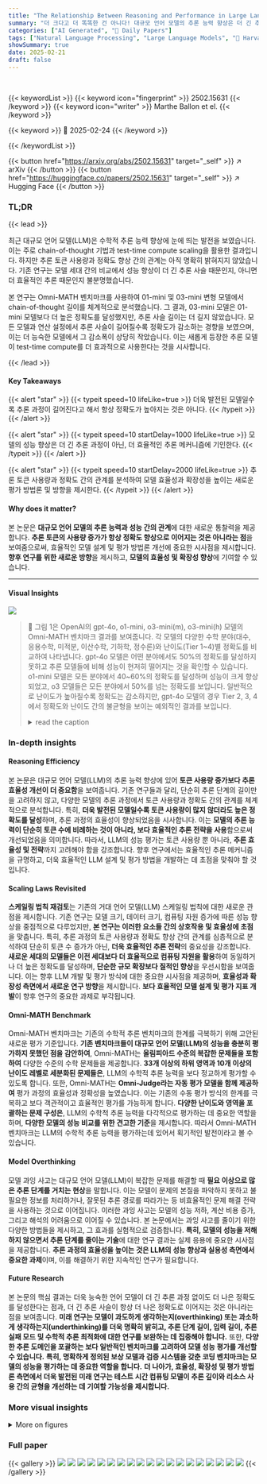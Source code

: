 ```yaml
---
title: "The Relationship Between Reasoning and Performance in Large Language Models -- o3 (mini) Thinks Harder, Not Longer"
summary: "더 크다고 더 똑똑한 건 아니다! 대규모 언어 모델의 추론 능력 향상은 더 긴 추론 과정보다 효율적인 추론 메커니즘에 기인한다는 연구 결과."
categories: ["AI Generated", "🤗 Daily Papers"]
tags: ["Natural Language Processing", "Large Language Models", "🏢 Harvard University",]
showSummary: true
date: 2025-02-21
draft: false
---
```


<br>

{{< keywordList >}}
{{< keyword icon="fingerprint" >}} 2502.15631 {{< /keyword >}}
{{< keyword icon="writer" >}} Marthe Ballon et el. {{< /keyword >}}
 
{{< keyword >}} 🤗 2025-02-24 {{< /keyword >}}
 
{{< /keywordList >}}

{{< button href="https://arxiv.org/abs/2502.15631" target="_self" >}}
↗ arXiv
{{< /button >}}
{{< button href="https://huggingface.co/papers/2502.15631" target="_self" >}}
↗ Hugging Face
{{< /button >}}




### TL;DR


{{< lead >}}

최근 대규모 언어 모델(LLM)은 수학적 추론 능력 향상에 눈에 띄는 발전을 보였습니다. 이는 주로 chain-of-thought 기법과 test-time compute scaling을 활용한 결과입니다.  하지만 추론 토큰 사용량과 정확도 향상 간의 관계는 아직 명확히 밝혀지지 않았습니다. 기존 연구는 모델 세대 간의 비교에서 성능 향상이 더 긴 추론 사슬 때문인지, 아니면 더 효율적인 추론 때문인지 불분명했습니다.

본 연구는 Omni-MATH 벤치마크를 사용하여 01-mini 및 03-mini 변형 모델에서 chain-of-thought 길이를 체계적으로 분석했습니다.  그 결과, 03-mini 모델은 01-mini 모델보다 더 높은 정확도를 달성했지만, 추론 사슬 길이는 더 길지 않았습니다.  모든 모델과 연산 설정에서 추론 사슬이 길어질수록 정확도가 감소하는 경향을 보였으며, 이는 더 능숙한 모델에서 그 감소폭이 상당히 작았습니다.  이는 새롭게 등장한 추론 모델이 test-time compute를 더 효과적으로 사용한다는 것을 시사합니다.

{{< /lead >}}


#### Key Takeaways

{{< alert "star" >}}
{{< typeit speed=10 lifeLike=true >}} 더욱 발전된 모델일수록 추론 과정이 길어진다고 해서 항상 정확도가 높아지는 것은 아니다. {{< /typeit >}}
{{< /alert >}}

{{< alert "star" >}}
{{< typeit speed=10 startDelay=1000 lifeLike=true >}} 모델의 성능 향상은 더 긴 추론 과정이 아닌, 더 효율적인 추론 메커니즘에 기인한다. {{< /typeit >}}
{{< /alert >}}

{{< alert "star" >}}
{{< typeit speed=10 startDelay=2000 lifeLike=true >}} 추론 토큰 사용량과 정확도 간의 관계를 분석하여 모델 효율성과 확장성을 높이는 새로운 평가 방법론 및 방향을 제시한다. {{< /typeit >}}
{{< /alert >}}

#### Why does it matter?
본 논문은 **대규모 언어 모델의 추론 능력과 성능 간의 관계**에 대한 새로운 통찰력을 제공합니다.  **추론 토큰의 사용량 증가가 항상 정확도 향상으로 이어지는 것은 아니라는 점**을 보여줌으로써, 효율적인 모델 설계 및 평가 방법론 개선에 중요한 시사점을 제시합니다.  **향후 연구를 위한 새로운 방향**을 제시하고, **모델의 효율성 및 확장성 향상**에 기여할 수 있습니다.

------
#### Visual Insights



![](https://arxiv.org/html/2502.15631/extracted/6223584/Comparison_openAI_final.png)

> 🔼 그림 1은 OpenAI의 gpt-4o, o1-mini, o3-mini(m), o3-mini(h) 모델의 Omni-MATH 벤치마크 결과를 보여줍니다.  각 모델의 다양한 수학 분야(대수, 응용수학, 미적분, 이산수학, 기하학, 정수론)와 난이도(Tier 1~4)별 정확도를 비교하여 나타냅니다. gpt-4o 모델은 어떤 분야에서도 50%의 정확도를 달성하지 못하고 추론 모델들에 비해 성능이 현저히 떨어지는 것을 확인할 수 있습니다. o1-mini 모델은 모든 분야에서 40~60%의 정확도를 달성하며 성능이 크게 향상되었고, o3 모델들은 모든 분야에서 50%를 넘는 정확도를 보입니다. 일반적으로 난이도가 높아질수록 정확도는 감소하지만, gpt-4o 모델의 경우 Tier 2, 3, 4에서 정확도와 난이도 간의 불균형을 보이는 예외적인 결과를 보입니다.
> <details>
> <summary>read the caption</summary>
> Fig. 1: Accuracy comparison of OpenAI models gpt-4o, o1-mini, o3-mini (m) and o3-mini (h) on the Omni-MATH benchmark. This figure displays the accuracy of gpt-4o, o1-mini, o3-mini (m) and o3-mini (h) on the Omni-MATH benchmark across disciplines and difficulty tiers. The gpt-4o model fails to attain 50%percent5050\%50 % in any category and consistently lags behind the reasoning models. o1-mini significantly improves accuracy, reaching accuracies of 40404040-60%percent6060\%60 % across all domains, while the o3-models surpass 50%percent5050\%50 % accuracy in all categories. In general, accuracy declines as difficulty increases, with the exception of gpt-4o, which shows accuracy vs. difficulty level imbalance for Tiers 2222, 3333, and 4444.
> </details>







### In-depth insights


#### Reasoning Efficiency
본 논문은 대규모 언어 모델(LLM)의 추론 능력 향상에 있어 **토큰 사용량 증가보다 추론 효율성 개선이 더 중요함**을 보여줍니다. 기존 연구들과 달리, 단순히 추론 단계의 길이만을 고려하지 않고, 다양한 모델의 추론 과정에서 토큰 사용량과 정확도 간의 관계를 체계적으로 분석합니다. 특히, **더욱 발전된 모델일수록 토큰 사용량이 많지 않더라도 높은 정확도를 달성**하며, 추론 과정의 효율성이 향상되었음을 시사합니다.  이는 **모델의 추론 능력이 단순히 토큰 수에 비례하는 것이 아니라, 보다 효율적인 추론 전략을 사용**함으로써 개선되었음을 의미합니다. 따라서, LLM의 성능 평가는 토큰 사용량 뿐 아니라, **추론 효율성 및 전략**까지 고려해야 함을 강조합니다.  향후 연구에서는 효율적인 추론 메커니즘을 규명하고, 더욱 효율적인 LLM 설계 및 평가 방법을 개발하는 데 초점을 맞춰야 할 것입니다.

#### Scaling Laws Revisited
**스케일링 법칙 재검토**는 기존의 거대 언어 모델(LLM) 스케일링 법칙에 대한 새로운 관점을 제시합니다.  기존 연구는 모델 크기, 데이터 크기, 컴퓨팅 자원 증가에 따른 성능 향상을 중점적으로 다루었지만, **본 연구는 이러한 요소들 간의 상호작용 및 효율성에 초점**을 맞춥니다.  특히, 추론 과정의 토큰 사용량과 정확도 향상 간의 관계를 심층적으로 분석하여 단순히 토큰 수 증가가 아닌, **더욱 효율적인 추론 전략**의 중요성을 강조합니다.  **새로운 세대의 모델들은 이전 세대보다 더 효율적으로 컴퓨팅 자원을 활용**하여 동일하거나 더 높은 정확도를 달성하며, **단순한 규모 확장보다 질적인 향상**을 우선시함을 보여줍니다. 이는 향후 LLM 개발 및 평가 방식에 대한 중요한 시사점을 제공하며, **효율성과 확장성 측면에서 새로운 연구 방향**을 제시합니다.  **보다 효율적인 모델 설계 및 평가 지표 개발**이 향후 연구의 중요한 과제로 부각됩니다.

#### Omni-MATH Benchmark
Omni-MATH 벤치마크는 기존의 수학적 추론 벤치마크의 한계를 극복하기 위해 고안된 새로운 평가 기준입니다. **기존 벤치마크들이 대규모 언어 모델(LLM)의 성능을 충분히 평가하지 못했던 점을 감안하여**, Omni-MATH는 **올림피아드 수준의 복잡한 문제들을 포함하여** 다양한 수준의 수학 문제들을 제공합니다.  **33개 이상의 하위 영역과 10개 이상의 난이도 레벨로 세분화된 문제들은**, LLM의 수학적 추론 능력을 보다 정교하게 평가할 수 있도록 합니다. 또한, Omni-MATH는 **Omni-Judge라는 자동 평가 모델을 함께 제공하여** 평가 과정의 효율성과 정확성을 높였습니다. 이는 기존의 수동 평가 방식의 한계를 극복하고 보다 객관적이고 효율적인 평가를 가능하게 합니다.  **다양한 난이도와 영역을 포괄하는 문제 구성은**, LLM의 수학적 추론 능력을 다각적으로 평가하는 데 중요한 역할을 하며,  **다양한 모델의 성능 비교를 위한 견고한 기준**을 제시합니다. 따라서 Omni-MATH 벤치마크는 LLM의 수학적 추론 능력을 평가하는데 있어서 획기적인 발전이라고 볼 수 있습니다.

#### Model Overthinking
모델 과잉 사고는 대규모 언어 모델(LLM)이 복잡한 문제를 해결할 때 **필요 이상으로 많은 추론 단계를 거치는 현상**을 말합니다. 이는 모델이 문제의 본질을 파악하지 못하고 불필요한 정보를 처리하거나, 잘못된 추론 경로를 따라가는 등 비효율적인 문제 해결 전략을 사용하는 것으로 이어집니다. 이러한 과잉 사고는 모델의 성능 저하, 계산 비용 증가, 그리고 해석의 어려움으로 이어질 수 있습니다. 본 논문에서는 과잉 사고를 줄이기 위한 다양한 방법들을 제시하고, 그 효과를 실험적으로 검증합니다. **특히, 모델의 성능을 저해하지 않으면서 추론 단계를 줄이는 기술**에 대한 연구 결과는 실제 응용에 중요한 시사점을 제공합니다. **추론 과정의 효율성을 높이는 것은 LLM의 성능 향상과 실용성 측면에서 중요한 과제**이며, 이를 해결하기 위한 지속적인 연구가 필요합니다.

#### Future Research
본 논문의 핵심 결과는 더욱 능숙한 언어 모델이 더 긴 추론 과정 없이도 더 나은 정확도를 달성한다는 점과, 더 긴 추론 사슬이 항상 더 나은 정확도로 이어지는 것은 아니라는 점을 보여줍니다.  **미래 연구는 모델이 과도하게 생각하는지(overthinking) 또는 과소하게 생각하는지(underthinking)를 더욱 명확히 밝히고, 추론 단계 길이, 입력 길이, 추론 실패 모드 및 수학적 추론 최적화에 대한 연구를 보완하는 데 집중해야 합니다.** 또한, **다양한 추론 도메인을 포괄하는 보다 일반적인 벤치마크를 고려하여 모델 성능 평가를 개선할 수 있습니다.**  **특히, 명확하게 정의된 보상 모델과 검증 시스템을 갖춘 코딩 벤치마크는 모델의 성능을 평가하는 데 중요한 역할을 합니다.**  **더 나아가, 효율성, 확장성 및 평가 방법론 측면에서 더욱 발전된 미래 연구는 테스트 시간 컴퓨팅 모델이 추론 깊이와 리소스 사용 간의 균형을 개선하는 데 기여할 가능성을 제시합니다.**


### More visual insights

<details>
<summary>More on figures
</summary>


![](https://arxiv.org/html/2502.15631/extracted/6223584/Heatmap_ppt.png)

> 🔼 그림 2는 Omni-MATH 벤치마크에서 gpt-4o, o1-mini, o3-mini (m), o3-mini (h) 모델의 도메인 및 난이도별 성능과 추론 토큰 사용량을 보여줍니다. 히트맵은 각 셀의 진행률 막대 색상으로 0~100% 범위의 단면 성능 점수를 시각화합니다. 각 셀의 진행률 막대 길이는 테스트 시간에 맞춰 조정된 모델의 상대적 토큰 사용량을 나타냅니다. 추가 열은 행의 평균을 계산하여 얻은 값이며, 추가 행과 '평균' 셀은 다중 도메인 질문에 동일한 가중치를 부여하기 위해 독립적으로 계산됩니다(방법 참조). 이 그림은 모델이 기하학, 이산 수학, 정수론과 같이 복잡한 조합 추론이 필요한 문제에 더 많은 컴퓨팅 리소스를 할당하는 반면, 기본적인 산술 및 대수 문제에는 상대적으로 적은 리소스를 필요로 함을 보여줍니다. 평균적으로 토큰 사용량은 난이도와 비례합니다.
> <details>
> <summary>read the caption</summary>
> Fig. 2: Granular performance and reasoning token usage evaluation across domains and difficulty tiers of gpt-4o, o1-mini, o3-mini (m) and o3-mini (h) on the Omni-MATH benchmark. The heatmaps visualize cross-sectional performance scores on a 00-100%percent100100\%100 % scale, represented by the color of the progress bar. The length of the progress bar in each cell represents relative token usage for the test-time scaled models. The extra column is computed by averaging over the rows. The extra row and “average” cell are computed independently to give equal weight to multi-domain questions (see Methods). This figure shows that models allocate more computational resources to problems that require complex combinatorial reasoning (Geometry, Discrete Mathematics and Number Theory), whereas foundational arithmetic and algebra problems demand relatively fewer resources. On average, token usage scales with difficulty level.
> </details>



![](https://arxiv.org/html/2502.15631/extracted/6223584/Distribution_tokens.png)

> 🔼 그림 3은 세 가지 모델 (o1-mini, o3-mini (m), o3-mini (h))의 추론 토큰 분포, 토큰 영역 정확도의 변화, 난이도 계층과 토큰 사용 간의 일관성을 분석한 것입니다. 주요 패널에는 누적 히스토그램으로 표시된 추론 토큰 분포가 나타나 있으며, Omni-MATH 데이터 세트에서 각 모델이 정답과 오답을 구분한 비율을 보여줍니다. 보조 y축은 토큰 수가 구간 임계값을 초과했을 때 모델이 오답을 생성할 확률을 나타냅니다. 히스토그램 아래 패널에는 채우기 히스토그램이 포함되어 있으며, 색상 불투명도는 수학 문제의 난이도 레벨을 나타냅니다. o1-mini와 o3-mini (m)은 유사한 추론 토큰 분포를 가지고 있으며, o3-mini (m)은 토큰 수가 많은 영역에서 더 많은 정답을 생성합니다. o3-mini (h)는 토큰 수가 매우 많더라도 정답과 오답의 비율이 좋습니다. 모든 모델에서 오답을 생성할 확률은 토큰 수가 증가함에 따라 증가합니다. 마지막으로, 각 구간에서 난이도 레벨의 상대적 비율을 보면, 대부분의 질문이 가장 낮은 난이도 레벨에서 나오는 영역에서 대부분의 질문이 가장 높은 난이도 레벨에서 나오는 영역으로의 명확한 전환이 나타납니다.
> <details>
> <summary>read the caption</summary>
> Fig. 3: Analysis of the reasoning token distribution, evolution of token region accuracy, and consistency between difficulty tiers and token usage for o1-mini, o3-mini (m) and o3-mini (h). The main panels of the figure display the distribution of the reasoning tokens as a stacked histogram, illustrating the proportion of correctly and incorrectly answered questions in the Omni-MATH dataset by o1-mini, o3-mini (m) and o3-mini (h). The secondary y𝑦yitalic_y-axis depicts the probability that the model answers incorrectly given that the token count has surpassed the bin threshold (see Methods). The panels below the histogram contain a filled histogram where the color opacity represents the difficulty level of the math questions (cfr. Fig. A4). The figure shows that o1-mini and o3-mini (m) have a similar reasoning token distribution, with o3-mini (m) giving more correct answers for high-token regions. o3-mini (h) has a good ratio of correct vs. incorrect answers, even for very high token counts. The probability of giving an incorrect answer increases with token count for all models. Finally, the relative proportion of tier levels in each bin reveal a clear transition from a region where the majority of the questions come from the lowest tiers to a region where the majority of the questions come from the highest tiers (for bins with a sufficient amount of data points).
> </details>



![](https://arxiv.org/html/2502.15631/extracted/6223584/Scaling_law.png)

> 🔼 그림 4는 03-mini 모델이 01-mini 모델보다 더 긴 추론 과정 없이도 더 높은 정확도를 달성하고, 일반적으로 더 성능이 좋은 모델일수록 추론 토큰이 증가함에 따라 정확도 저하가 덜 심하다는 것을 보여줍니다. (a)는 그림 3의 히스토그램 각 구간에서 정답 개수를 전체 질문 개수로 나눠 계산한 추론 토큰당 정확도를 나타냅니다. 추론 토큰 사용량이 증가함에 따라 정확도는 감소하며, 더 성능이 좋은 모델일수록 기울기가 완만해집니다. 이러한 효과는 회귀 분석에서 더 정량적으로 분석됩니다(방법 참조). (b)는 정답에 대한 추론 토큰 분포를 박스 플롯으로 보여줍니다. 그림 A6의 왼쪽 패널에서 자세히 살펴보면 01-mini와 03-mini (m)의 토큰 분포가 매우 유사합니다. 03-mini (h)의 토큰 분포는 03-mini (m)의 분포에 비해 선형적으로 확장됩니다(그림 A6 오른쪽). (c)는 난이도별로 (a)의 그래프를 계층화하여 나타냅니다. 난이도 구간 내에서도 추론 토큰 사용량이 많을수록 정확도가 감소합니다. 이는 난이도 수준뿐만 아니라 추론 토큰 수도 모델 응답의 정확성을 나타내는 지표로 사용할 수 있음을 시사합니다. 그림 A7에서는 도메인별로도 같은 현상이 나타남을 보여줍니다.
> <details>
> <summary>read the caption</summary>
> Fig. 4: o3 (mini) thinks harder, not longer. This figure shows that o3-mini (m) does not require longer reasoning chains than o1-mini to achieve better accuracy and that, in general, more proficient models exhibit less accuracy decay as reasoning tokens increase. a, Accuracy per reasoning token, computed by dividing the number of correctly answered questions by the total number of questions in each bin of the histograms in Fig. 3. Accuracy declines as reasoning token usage increases. Furthermore, we observe that the slope of the lines becomes flatter for higher performing models. These effects are further quantified in the regression analysis (see Methods). b, The boxplots show the distribution of the reasoning tokens for correctly answered questions. Further investigation in the left panel of Fig. A6 confirms that o1-mini and o3-mini (m) have a very similar token distribution. The token distribution of o3-mini (h) is stretched linearly with respect to the one of o3-mini (m) (Fig. A6 right). c, Stratifying plot a by difficulty level shows that, within difficulty tiers, accuracy also decreases with higher reasoning token usage. This suggests that the number of reasoning tokens, rather that difficulty level alone, can be used as a signal for the correctness of the model’s answer. In Fig. A7, we show this also holds when stratifying across domains.
> </details>



![](https://arxiv.org/html/2502.15631/extracted/6223584/classification_difficulty_tiers.png)

> 🔼 그림 A1은 Omni-MATH 데이터셋의 예시 문제를 보여줍니다. Omni-MATH 데이터셋은 정답과 함께 풀이 과정이 상세히 적혀있는 4428개의 수학 문제로 구성되어 있으며, 각 문제는 도메인, 난이도, 출처와 같은 메타데이터 정보를 포함하고 있습니다. 이 그림은 Omni-MATH 데이터셋의 문제 형식과 구성 요소를 보여주는 대표적인 예시 문제를 제시합니다.
> <details>
> <summary>read the caption</summary>
> Fig. A1: Sample problem from the Omni-MATH dataset. The Omni-MATH dataset consists of 4428442844284428 Olympiad-level math problems together with an exact answer, a written out solution and metadata Domain, Difficulty and Source.
> </details>



![](https://arxiv.org/html/2502.15631/extracted/6223584/Appendix_fig1.png)

> 🔼 그림 A2는 Omni-Judge 모델의 출력 예시를 보여줍니다. Omni-Judge 모델은 문제, 참조 답변 및 o3-mini (h) 모델이 생성한 솔루션을 입력받습니다.  [17]에서처럼 Omni-Judge 모델은 '학생'의 최종 답변을 반복하고, 이 답변이 참조 답변과 동일한지 평가하고, 추가적인 근거를 제공하도록 프롬프트됩니다. o3-mini (h)가 문제 명세를 반복하는 부분은 생략되어 있습니다.  즉, 그림은 Omni-Judge가 학생의 답변을 평가하는 과정과 그 결과, 그리고 추가적인 설명을 제시하는 예시를 보여줍니다.  이를 통해 Omni-Judge의 작동 방식과 평가 기준을 이해하는 데 도움이 됩니다.
> <details>
> <summary>read the caption</summary>
> Fig. A2: Sample of the Omni-Judge output when presented with a problem, a reference answer and an o3-mini (h) generated solution. The Omni-Judge model is prompted as in [17], which is to repeat the ‘student’s’ final answer, asses the equivalence of this answer with the reference answer and provide complementary justification. We omit the part where o3-mini (h) repeats the problem specifications, indicated by […].
> </details>



![](https://arxiv.org/html/2502.15631/extracted/6223584/qqplot.png)

> 🔼 그림 A3은 Omni-MATH 데이터셋의 주요 도메인 분포를 보여줍니다. 여러 도메인에 속하는 수학 문제는 각 도메인별로 계산되므로, 문제의 총 개수는 그림 A4보다 많습니다. 이 그림은 Omni-MATH 데이터셋에 포함된 다양한 수학 문제의 도메인별 분포를 시각적으로 보여줍니다. 각 도메인에 속한 문제의 개수를 막대 그래프로 표현하여, 어떤 도메인의 문제가 가장 많고 적은지를 한눈에 파악할 수 있도록 합니다. 특히, 하나의 문제가 여러 도메인에 걸쳐있을 경우 각 도메인별로 모두 계산에 포함시켜, 각 도메인의 문제 수를 정확히 반영하고 있습니다. 그림 A4와 비교하여, 각 도메인별 문제 수의 차이를 더욱 명확히 보여줍니다.
> <details>
> <summary>read the caption</summary>
> Fig. A3: Domain distribution of the Omni-MATH dataset. This figure displays the distribution of the primary domains of the Omni-MATH dataset. Math problems that belong to multiple domains are counted for each domain, so the total number of question is higher than in Fig. A4.
> </details>



![](https://arxiv.org/html/2502.15631/extracted/6223584/Appendix_fig2.png)

> 🔼 그림 A4는 Omni-MATH 데이터셋의 난이도 분포를 보여줍니다. 이 그림은 난이도 수준을 4개의 난이도 계층으로 분류한 것을 보여줍니다. 각 계층은 데이터셋의 난이도 분포의 사분위수를 기반으로 하며, 개별 난이도 수준은 구분하지 않습니다. 즉, 데이터셋의 전체 난이도 분포를 4개의 동일한 크기의 그룹으로 나누고, 각 그룹에 해당하는 문제들의 난이도를 하나의 계층으로 간주합니다. 이를 통해 난이도를 보다 효율적으로 분류하고 분석할 수 있습니다.
> <details>
> <summary>read the caption</summary>
> Fig. A4:  Classification of difficulty levels in balanced difficulty tiers. This figure shows the difficulty distribution of the Omni-MATH dataset. The difficulty levels are classified in difficulty tiers based on the quartiles of the distribution (without separating difficulty levels).
> </details>



</details>






### Full paper

{{< gallery >}}
<img src="paper_images/1.png" class="grid-w50 md:grid-w33 xl:grid-w25" />
<img src="paper_images/2.png" class="grid-w50 md:grid-w33 xl:grid-w25" />
<img src="paper_images/3.png" class="grid-w50 md:grid-w33 xl:grid-w25" />
<img src="paper_images/4.png" class="grid-w50 md:grid-w33 xl:grid-w25" />
<img src="paper_images/5.png" class="grid-w50 md:grid-w33 xl:grid-w25" />
<img src="paper_images/6.png" class="grid-w50 md:grid-w33 xl:grid-w25" />
<img src="paper_images/7.png" class="grid-w50 md:grid-w33 xl:grid-w25" />
<img src="paper_images/8.png" class="grid-w50 md:grid-w33 xl:grid-w25" />
<img src="paper_images/9.png" class="grid-w50 md:grid-w33 xl:grid-w25" />
<img src="paper_images/10.png" class="grid-w50 md:grid-w33 xl:grid-w25" />
<img src="paper_images/11.png" class="grid-w50 md:grid-w33 xl:grid-w25" />
<img src="paper_images/12.png" class="grid-w50 md:grid-w33 xl:grid-w25" />
<img src="paper_images/13.png" class="grid-w50 md:grid-w33 xl:grid-w25" />
<img src="paper_images/14.png" class="grid-w50 md:grid-w33 xl:grid-w25" />
<img src="paper_images/15.png" class="grid-w50 md:grid-w33 xl:grid-w25" />
<img src="paper_images/16.png" class="grid-w50 md:grid-w33 xl:grid-w25" />
<img src="paper_images/17.png" class="grid-w50 md:grid-w33 xl:grid-w25" />
<img src="paper_images/18.png" class="grid-w50 md:grid-w33 xl:grid-w25" />
<img src="paper_images/19.png" class="grid-w50 md:grid-w33 xl:grid-w25" />
{{< /gallery >}}